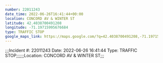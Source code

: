 ```yaml
---
number: 22011243
date_time: 2022-06-26T16:41:44+00:00
location: CONCORD AV & WINTER ST
latitude: 42.4038700491208
longitude: -71.19715995676684
type: TRAFFIC STOP
google_maps_link: https://maps.google.com/?q=42.4038700491208,-71.19715995676684
---
```


;;;Incident #: 22011243  Date: 2022-06-26 16:41:44   Type: TRAFFIC STOP;;;;;;Location: CONCORD AV & WINTER ST;;;
